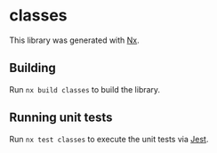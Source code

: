 # classes

This library was generated with [Nx](https://nx.dev).

## Building

Run `nx build classes` to build the library.

## Running unit tests

Run `nx test classes` to execute the unit tests via [Jest](https://jestjs.io).
